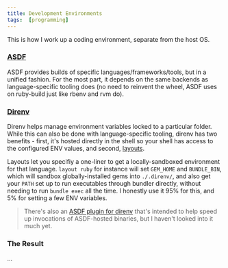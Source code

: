 ```yaml
---
title: Development Environments
tags:  [programming]
---
```


This is how I work up a coding environment, separate from the host OS.

### [ASDF](https://asdf-vm.com/#/)

ASDF provides builds of specific languages/frameworks/tools, but in a unified fashion. For the most part, it depends on the same backends as language-specific tooling does (no need to reinvent the wheel, ASDF uses on ruby-build just like rbenv and rvm do).

### [Direnv](https://direnv.net/)

Direnv helps manage environment variables locked to a particular folder. While this can also be done with language-specific tooling, direnv has two benefits - first, it's hosted directly in the shell so your shell has access to the configured ENV values, and second, [layouts](https://github.com/direnv/direnv/wiki#project-layouts).

Layouts let you specifiy a one-liner to get a locally-sandboxed environment for that language. `layout ruby` for instance will set `GEM_HOME` and `BUNDLE_BIN`, which will sandbox globally-installed gems into `./.direnv/`, and also get your `PATH` set up to run executables through bundler directly, without needing to run `bundle exec` all the time. I honestly use it 95% for this, and 5% for setting a few ENV variables.

> There's also an [ASDF plugin for direnv](https://github.com/asdf-community/asdf-direnv) that's intended to help speed up invocations of ASDF-hosted binaries, but I haven't looked into it much yet.

### The Result

...
